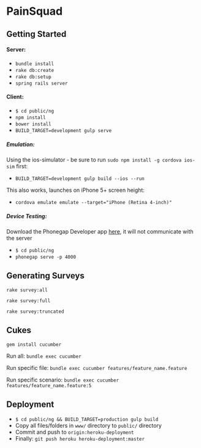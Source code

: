 # PainSquad


## Getting Started

#### Server:

- `bundle install`
- `rake db:create`
- `rake db:setup`
- `spring rails server`

#### Client:

- `$ cd public/ng`
- `npm install`
- `bower install`
- `BUILD_TARGET=development gulp serve`


##### Emulation:

Using the ios-simulator - be sure to run `sudo npm install -g cordova ios-sim` first:

- `BUILD_TARGET=development gulp build --ios --run`

This also works, launches on iPhone 5+ screen height:

- `cordova emulate emulate --target="iPhone (Retina 4-inch)"`


##### Device Testing:

Download the Phonegap Developer app [here](http://app.phonegap.com/), it will not communicate with the server

- `$ cd public/ng`
- `phonegap serve -p 4000`


## Generating Surveys

`rake survey:all`

`rake survey:full`

`rake survey:truncated`


## Cukes

`gem install cucumber`

Run all: `bundle exec cucumber`

Run specific file: `bundle exec cucumber features/feature_name.feature`

Run specific scenario: `bundle exec cucumber features/feature_name.feature:5`


## Deployment


- `$ cd public/ng && BUILD_TARGET=production gulp build`
- Copy all files/folders in `www/` directory to `public/` directory
- Commit and push to `origin:heroku-deployment`
- Finally: `git push heroku heroku-deployment:master`

